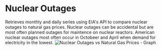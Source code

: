 # Nuclear Outages
Retrieves monthly and daily series using EIA's API to compare nuclear outages to natural gas prices.
Nuclear outages can be accidental but are most often planned outages for maintence on nuclear reactors.
American nuclear outages most often occur in Octobeer and April when demand for electricity in the lowest.
![Nuclear Outages vs Natural Gas Prices - Graph](https://github.com/user-attachments/assets/9d74f7e5-fcf4-4720-90e4-027f0b213196)

